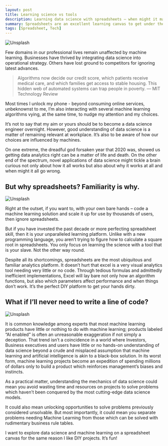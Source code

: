 ```yaml
---
layout: post
title: Learning science vs tools
description: Learning data science with spreadsheets – when might it make sense?
summary: Spreadsheets are an excellent learning canvas to get under the hood and to build intuition for data science algorithms.
tags: [Spreadsheet, Tech]
---
```


![Unsplash](https://source.unsplash.com/b4dNhklLF7I/800x450/ "Source: unsplash.com/@akhu")

Few domains in our professional lives remain unaffected by machine learning. Businesses have thrived by integrating data science into operational strategy. Others have lost ground to competitors for ignoring latest advances.
> Algorithms now decide our credit score, which patients receive medical care, and which families get access to stable housing. This hidden web of automated systems can trap people in poverty.
— MIT Technology Review

Most times I unlock my phone - beyond consuming online services, unbeknownst to me, I’m also interacting with several machine learning algorithms vying, at the same time, to nudge my attention and my choices.

It’s not to say that my aim or yours should be to become a data science engineer overnight. However, good understanding of data science is a matter of remaining relevant at workplace. It’s also to be aware of how our choices are influenced by machines.

On one extreme, the dreadful god forsaken year that 2020 was, showed us getting data analytics right can be a matter of life and death. On the other end of the spectrum, novel applications of data science might tickle a brain curious not only about how it all works but also about why it works at all and when might it all go wrong.

## But why spreadsheets? Familiarity is why.

![Unsplash](https://source.unsplash.com/Wpnoqo2plFA/800x450/ "Source: unsplash.com/@mbaumi")

Right at the outset, if you want to, with your own bare hands – code a machine learning solution and scale it up for use by thousands of users, then ignore spreadsheets.

But if you have invested the past decade or more perfecting spreadsheet skill, then it is your unparalleled learning platform. Unlike with a new programming language, you aren’t trying to figure how to calculate a square root in spreadsheets. You only focus on learning the science with a tool that is your slave. Not the other way round.

Despite all its shortcomings, spreadsheets are the most ubiquitous and familiar analytics platform. It doesn’t hurt that excel is a very visual analytics tool needing very little or no code. Through tedious formulas and admittedly inefficient implementations, Excel will lay bare not only how an algorithm functions, but also which parameters affect performance and when things don’t work. It’s the perfect DIY platform to get your hands dirty.

## What if I’ll never need to write a line of code?

![Unsplash](https://source.unsplash.com/4hbJ-eymZ1o/800x450/ "Source: unsplash.com/@florianolv")

It is common knowledge among experts that most machine learning products have little or nothing to do with machine learning; products labeled “AI enabled” is often an unreasonable exaggeration if not simply a deception. That trend isn’t a coincidence in a world where Investors, Business executives and users have little or no hands-on understanding of data science beyond a crude and misplaced assumption that machine learning and artificial intelligence is akin to a black-box solution. In its worst form, machine learning projects become an expedition of spending millions of dollars only to build a product which reinforces management’s biases and instincts.

As a practical matter, understanding the mechanics of data science could mean you avoid wasting time and resources on projects to solve problems which haven’t been conquered by the most cutting-edge data science models. 

It could also mean unlocking opportunities to solve problems previously considered unsolvable. But most importantly, it could mean you separate problems needing Machine Learning from those which can be solved with rudimentary business rule tables.

I want to explore data science and machine learning on a spreadsheet canvas for the same reason I like  DIY projects. It’s fun!